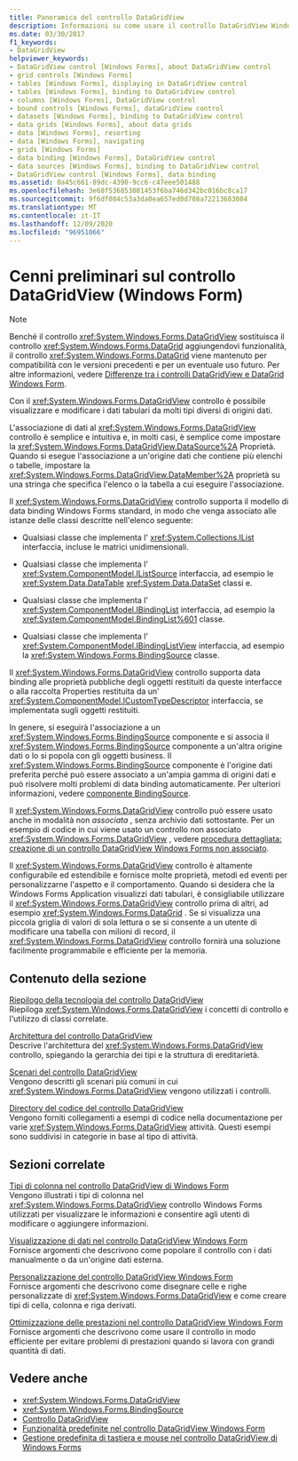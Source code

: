 ```yaml
---
title: Panoramica del controllo DataGridView
description: Informazioni su come usare il controllo DataGridView Windows Forms per visualizzare e modificare i dati tabulari da molti tipi diversi di origini dati.
ms.date: 03/30/2017
f1_keywords:
- DataGridView
helpviewer_keywords:
- DataGridView control [Windows Forms], about DataGridView control
- grid controls [Windows Forms]
- tables [Windows Forms], displaying in DataGridView control
- tables [Windows Forms], binding to DataGridView control
- columns [Windows Forms], DataGridView control
- bound controls [Windows Forms], dataGridView control
- datasets [Windows Forms], binding to DataGridView control
- data grids [Windows Forms], about data grids
- data [Windows Forms], resorting
- data [Windows Forms], navigating
- grids [Windows Forms]
- data binding [Windows Forms], DataGridView control
- data sources [Windows Forms], binding to DataGridView control
- DataGridView control [Windows Forms], data binding
ms.assetid: 0a45c661-89dc-4390-9cc6-c47eee501488
ms.openlocfilehash: 3e68f536853081453f6ba746d342bc016bc8ca17
ms.sourcegitcommit: 9f6df084c53a3da0ea657ed0d708a72213683084
ms.translationtype: MT
ms.contentlocale: it-IT
ms.lasthandoff: 12/09/2020
ms.locfileid: "96951066"
---
```

# <a name="datagridview-control-overview-windows-forms"></a>Cenni preliminari sul controllo DataGridView (Windows Form)
> [!NOTE]
> Benché il controllo <xref:System.Windows.Forms.DataGridView> sostituisca il controllo <xref:System.Windows.Forms.DataGrid> aggiungendovi funzionalità, il controllo <xref:System.Windows.Forms.DataGrid> viene mantenuto per compatibilità con le versioni precedenti e per un eventuale uso futuro. Per altre informazioni, vedere [Differenze tra i controlli DataGridView e DataGrid Windows Form](differences-between-the-windows-forms-datagridview-and-datagrid-controls.md).  
  
 Con il <xref:System.Windows.Forms.DataGridView> controllo è possibile visualizzare e modificare i dati tabulari da molti tipi diversi di origini dati.  
  
 L'associazione di dati al <xref:System.Windows.Forms.DataGridView> controllo è semplice e intuitiva e, in molti casi, è semplice come impostare la <xref:System.Windows.Forms.DataGridView.DataSource%2A> Proprietà. Quando si esegue l'associazione a un'origine dati che contiene più elenchi o tabelle, impostare la <xref:System.Windows.Forms.DataGridView.DataMember%2A> proprietà su una stringa che specifica l'elenco o la tabella a cui eseguire l'associazione.  
  
 Il <xref:System.Windows.Forms.DataGridView> controllo supporta il modello di data binding Windows Forms standard, in modo che venga associato alle istanze delle classi descritte nell'elenco seguente:  
  
- Qualsiasi classe che implementa l' <xref:System.Collections.IList> interfaccia, incluse le matrici unidimensionali.  
  
- Qualsiasi classe che implementa l' <xref:System.ComponentModel.IListSource> interfaccia, ad esempio le <xref:System.Data.DataTable> <xref:System.Data.DataSet> classi e.  
  
- Qualsiasi classe che implementa l' <xref:System.ComponentModel.IBindingList> interfaccia, ad esempio la <xref:System.ComponentModel.BindingList%601> classe.  
  
- Qualsiasi classe che implementa l' <xref:System.ComponentModel.IBindingListView> interfaccia, ad esempio la <xref:System.Windows.Forms.BindingSource> classe.  
  
 Il <xref:System.Windows.Forms.DataGridView> controllo supporta data binding alle proprietà pubbliche degli oggetti restituiti da queste interfacce o alla raccolta Properties restituita da un' <xref:System.ComponentModel.ICustomTypeDescriptor> interfaccia, se implementata sugli oggetti restituiti.  
  
 In genere, si eseguirà l'associazione a un <xref:System.Windows.Forms.BindingSource> componente e si associa il <xref:System.Windows.Forms.BindingSource> componente a un'altra origine dati o lo si popola con gli oggetti business. Il <xref:System.Windows.Forms.BindingSource> componente è l'origine dati preferita perché può essere associato a un'ampia gamma di origini dati e può risolvere molti problemi di data binding automaticamente. Per ulteriori informazioni, vedere [componente BindingSource](bindingsource-component.md).  
  
 Il <xref:System.Windows.Forms.DataGridView> controllo può essere usato anche in modalità non *associata* , senza archivio dati sottostante. Per un esempio di codice in cui viene usato un controllo non associato <xref:System.Windows.Forms.DataGridView> , vedere [procedura dettagliata: creazione di un controllo DataGridView Windows Forms non associato](walkthrough-creating-an-unbound-windows-forms-datagridview-control.md).  
  
 Il <xref:System.Windows.Forms.DataGridView> controllo è altamente configurabile ed estendibile e fornisce molte proprietà, metodi ed eventi per personalizzarne l'aspetto e il comportamento. Quando si desidera che la Windows Forms Application visualizzi dati tabulari, è consigliabile utilizzare il <xref:System.Windows.Forms.DataGridView> controllo prima di altri, ad esempio <xref:System.Windows.Forms.DataGrid> . Se si visualizza una piccola griglia di valori di sola lettura o se si consente a un utente di modificare una tabella con milioni di record, il <xref:System.Windows.Forms.DataGridView> controllo fornirà una soluzione facilmente programmabile e efficiente per la memoria.  
  
## <a name="in-this-section"></a>Contenuto della sezione  
 [Riepilogo della tecnologia del controllo DataGridView](datagridview-control-technology-summary-windows-forms.md)  
 Riepiloga <xref:System.Windows.Forms.DataGridView> i concetti di controllo e l'utilizzo di classi correlate.  
  
 [Architettura del controllo DataGridView](datagridview-control-architecture-windows-forms.md)  
 Descrive l'architettura del <xref:System.Windows.Forms.DataGridView> controllo, spiegando la gerarchia dei tipi e la struttura di ereditarietà.  
  
 [Scenari del controllo DataGridView](datagridview-control-scenarios-windows-forms.md)  
 Vengono descritti gli scenari più comuni in cui <xref:System.Windows.Forms.DataGridView> vengono utilizzati i controlli.  
  
 [Directory del codice del controllo DataGridView](datagridview-control-code-directory-windows-forms.md)  
 Vengono forniti collegamenti a esempi di codice nella documentazione per varie <xref:System.Windows.Forms.DataGridView> attività. Questi esempi sono suddivisi in categorie in base al tipo di attività.  
  
## <a name="related-sections"></a>Sezioni correlate  
 [Tipi di colonna nel controllo DataGridView di Windows Form](column-types-in-the-windows-forms-datagridview-control.md)  
 Vengono illustrati i tipi di colonna nel <xref:System.Windows.Forms.DataGridView> controllo Windows Forms utilizzati per visualizzare le informazioni e consentire agli utenti di modificare o aggiungere informazioni.  
  
 [Visualizzazione di dati nel controllo DataGridView Windows Form](displaying-data-in-the-windows-forms-datagridview-control.md)  
 Fornisce argomenti che descrivono come popolare il controllo con i dati manualmente o da un'origine dati esterna.  
  
 [Personalizzazione del controllo DataGridView Windows Form](customizing-the-windows-forms-datagridview-control.md)  
 Fornisce argomenti che descrivono come disegnare celle e righe personalizzate di <xref:System.Windows.Forms.DataGridView> e come creare tipi di cella, colonna e riga derivati.  
  
 [Ottimizzazione delle prestazioni nel controllo DataGridView Windows Form](performance-tuning-in-the-windows-forms-datagridview-control.md)  
 Fornisce argomenti che descrivono come usare il controllo in modo efficiente per evitare problemi di prestazioni quando si lavora con grandi quantità di dati.  
  
## <a name="see-also"></a>Vedere anche

- <xref:System.Windows.Forms.DataGridView>
- <xref:System.Windows.Forms.BindingSource>
- [Controllo DataGridView](datagridview-control-windows-forms.md)
- [Funzionalità predefinite nel controllo DataGridView Windows Form](default-functionality-in-the-windows-forms-datagridview-control.md)
- [Gestione predefinita di tastiera e mouse nel controllo DataGridView di Windows Forms](default-keyboard-and-mouse-handling-in-the-windows-forms-datagridview-control.md)
